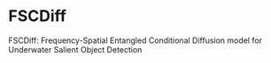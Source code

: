 # FSCDiff
FSCDiff: Frequency-Spatial Entangled Conditional Diffusion model for Underwater Salient Object Detection

